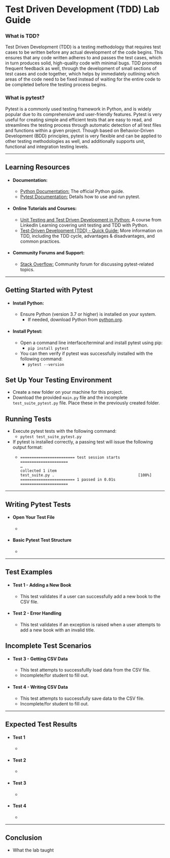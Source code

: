 # Test Driven Development (TDD) Lab Guide
### What is TDD?
Test Driven Development (TDD) is a testing methodology that requires test cases to be written before any actual development of the code begins. This ensures that any code written adheres to and passes the test cases, which in turn produces solid, high-quality code with minimal bugs. TDD promotes frequent feedback as well, through the development of small sections of test cases and code together, which helps by immediately outlining which areas of the code need to be fixed instead of waiting for the entire code to be completed before the testing process begins.
### What is pytest?
Pytest is a commonly used testing framework in Python, and is widely popular due to its comprehensive and user-friendly features. Pytest is very useful for creating simple and efficient tests that are easy to read, and streamlines the testing process through automatic detection of all test files and functions within a given project. Though based on Behavior-Driven Development (BDD) principles, pytest is very flexible and can be applied to other testing methodologies as well, and additionally supports unit, functional and integration testing levels.

- - -

## Learning Resources
- #### Documentation:
  - [Python Documentation:](https://docs.python.org/3/) The official Python guide.
  - [Pytest Documentation:](https://docs.pytest.org/en/7.1.x/contents.html) Details how to use and run pytest.
- #### Online Tutorials and Courses:
  - [Unit Testing and Test Driven Development in Python:](https://www.linkedin.com/learning-login/share?account=56744281&forceAccount=false&redirect=https%3A%2F%2Fwww.linkedin.com%2Flearning%2Funit-testing-and-test-driven-development-in-python%3Ftrk%3Dshare_ent_url%26shareId%3DFpSOpa0%252FQMOlU%252BPfWmg0AQ%253D%253D) A course from LinkedIn Learning covering unit testing and TDD with Python.
  - [Test-Driven Development (TDD) - Quick Guide:](https://brainhub.eu/library/test-driven-development-tdd) More information on TDD, including the TDD cycle, advantages & disadvantages, and common practices.
- #### Community Forums and Support:
  - [Stack Overflow:](https://stackoverflow.com/questions/tagged/pytest) Community forum for discussing pytest-related topics.

- - -

## Getting Started with Pytest
- #### Install Python:
  - Ensure Python (version 3.7 or higher) is installed on your system.
    - If needed, download Python from [python.org](https://www.python.org/downloads/).
- #### Install Pytest:
  - Open a command line interface/terminal and install pytest using pip:
    - `pip install pytest`
  - You can then verify if pytest was successfully installed with the following command:
    - `pytest --version`

## Set Up Your Testing Environment
- Create a new folder on your machine for this project.
- Download the provided `main.py` file and the incomplete `test_suite_pytest.py` file. Place these in the previously created folder.

## Running Tests
- Execute pytest tests with the following command:
  - `pytest test_suite_pytest.py`
- If pytest is installed correctly, a passing test will issue the following output format:
  - ```
    ======================== test session starts =====================
    …
    collected 1 item
    test_suite.py .                                   	[100%]
    ======================== 1 passed in 0.01s =====================

- - -

## Writing Pytest Tests
- #### Open Your Test File
  - 
- #### Basic Pytest Test Structure
  - 

- - -

## Test Examples
- #### Test 1 - Adding a New Book
  - This test validates if a user can successfully add a new book to the CSV file.
- #### Test 2 - Error Handling
  - This test validates if an exception is raised when a user attempts to add a new book with an invalid title.

## Incomplete Test Scenarios
- #### Test 3 - Getting CSV Data
  - This test attempts to successfullly load data from the CSV file.
  - Incomplete/for student to fill out.
- #### Test 4 - Writing CSV Data
  - This test attempts to successfully save data to the CSV file.
  - Incomplete/for student to fill out.

- - -

## Expected Test Results
- #### Test 1
  - 
- #### Test 2
  - 
- #### Test 3
  - 
- #### Test 4
  - 

- - -

## Conclusion
- What the lab taught
